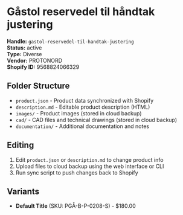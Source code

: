 # Gåstol reservedel til håndtak justering

**Handle:** `gastol-reservedel-til-handtak-justering`  
**Status:** active  
**Type:** Diverse  
**Vendor:** PROTONORD  
**Shopify ID:** 9568824066329  

## Folder Structure

- `product.json` - Product data synchronized with Shopify
- `description.md` - Editable product description (HTML)
- `images/` - Product images (stored in cloud backup)
- `cad/` - CAD files and technical drawings (stored in cloud backup)
- `documentation/` - Additional documentation and notes

## Editing

1. Edit `product.json` or `description.md` to change product info
2. Upload files to cloud backup using the web interface or CLI
3. Run sync script to push changes back to Shopify

## Variants

- **Default Title** (SKU: PGÅ-B-P-0208-S) - $180.00
